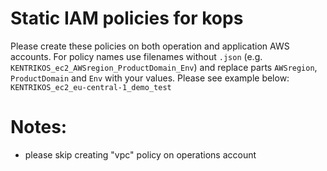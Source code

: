 # Static IAM policies for kops

Please create these policies on both operation and application AWS accounts. For policy names use filenames without `.json` (e.g. `KENTRIKOS_ec2_AWSregion_ProductDomain_Env`) and replace parts `AWSregion`, `ProductDomain` and `Env` with your values. Please see example below:
`KENTRIKOS_ec2_eu-central-1_demo_test`

# Notes:
* please skip creating "vpc" policy on operations account
